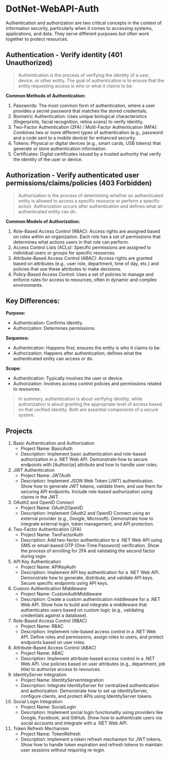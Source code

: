 # DotNet-WebAPI-Auth

Authentication and authorization are two critical concepts in the context of information security, particularly when it comes to accessing systems, applications, and data. They serve different purposes but often work together to protect resources.

## Authentication - Verify identity (401 Unauthorized)
> Authentication is the process of verifying the identity of a user, device, or other entity. The goal of authentication is to ensure that the entity requesting access is who or what it claims to be.

**Common Methods of Authentication:**
1. Passwords: The most common form of authentication, where a user provides a secret password that matches the stored credentials.
2. Biometric Authentication: Uses unique biological characteristics (fingerprints, facial recognition, retina scans) to verify identity.
3. Two-Factor Authentication (2FA) / Multi-Factor Authentication (MFA): Combines two or more different types of authentication (e.g., password and a code sent to a mobile device) for enhanced security.
4. Tokens: Physical or digital devices (e.g., smart cards, USB tokens) that generate or store authentication information.
5. Certificates: Digital certificates issued by a trusted authority that verify the identity of the user or device.

## Authorization - Verify authenticated user permissions/claims/policies (403 Forbidden)
> Authorization is the process of determining whether an authenticated entity is allowed to access a specific resource or perform a specific action. Authorization occurs after authentication and defines what an authenticated entity can do.

**Common Models of Authorization:**
1. Role-Based Access Control (RBAC): Access rights are assigned based on roles within an organization. Each role has a set of permissions that determines what actions users in that role can perform.
2. Access Control Lists (ACLs): Specific permissions are assigned to individual users or groups for specific resources.
3. Attribute-Based Access Control (ABAC): Access rights are granted based on attributes (e.g., user role, department, time of day, etc.) and policies that use these attributes to make decisions.
4. Policy-Based Access Control: Uses a set of policies to manage and enforce rules for access to resources, often in dynamic and complex environments.

## Key Differences:
**Purpose:**
- Authentication: Confirms identity.
- Authorization: Determines permissions.

**Sequence:**
- Authentication: Happens first; ensures the entity is who it claims to be.
- Authorization: Happens after authentication; defines what the authenticated entity can access or do.

**Scope:**
- Authentication: Typically involves the user or device.
- Authorization: Involves access control policies and permissions related to resources.

> In summary, authentication is about verifying identity, while authorization is about granting the appropriate level of access based on that verified identity. Both are essential components of a secure system.

## Projects

1. Basic Authentication and Authorization
	- Project Name: BasicAuth
	- Description: Implement basic authentication and role-based authorization in a .NET Web API. Demonstrate how to secure endpoints with [Authorize] attribute and how to handle user roles.
2. JWT Authentication
	- Project Name: JWTAuth
	- Description: Implement JSON Web Token (JWT) authentication. Show how to generate JWT tokens, validate them, and use them for securing API endpoints. Include role-based authorization using claims in the JWT.
3. OAuth2 and OpenID Connect
	- Project Name: OAuth2OpenID
	- Description: Implement OAuth2 and OpenID Connect using an external provider (e.g., Google, Microsoft). Demonstrate how to integrate external login, token management, and API protection.
4. Two-Factor Authentication (2FA)
	- Project Name: TwoFactorAuth
	- Description: Add two-factor authentication to a .NET Web API using SMS or email-based OTP (One-Time Password) verification. Show the process of enrolling for 2FA and validating the second factor during login.
5. API Key Authentication
	- Project Name: APIKeyAuth
	- Description: Implement API key authentication for a .NET Web API. Demonstrate how to generate, distribute, and validate API keys. Secure specific endpoints using API keys.
6. Custom Authentication Middleware
	- Project Name: CustomAuthMiddleware
	- Description: Create a custom authentication middleware for a .NET Web API. Show how to build and integrate a middleware that authenticates users based on custom logic (e.g., validating credentials against a database).
7. Role-Based Access Control (RBAC)
	- Project Name: RBAC
	- Description: Implement role-based access control in a .NET Web API. Define roles and permissions, assign roles to users, and protect endpoints based on user roles.
8. Attribute-Based Access Control (ABAC)
	- Project Name: ABAC
	- Description: Implement attribute-based access control in a .NET Web API. Use policies based on user attributes (e.g., department, job title) to authorize access to resources.
9. IdentityServer Integration
	- Project Name: IdentityServerIntegration
	- Description: Integrate IdentityServer for centralized authentication and authorization. Demonstrate how to set up IdentityServer, configure clients, and protect APIs using IdentityServer tokens.
10. Social Login Integration
	- Project Name: SocialLogin
	- Description: Implement social login functionality using providers like Google, Facebook, and GitHub. Show how to authenticate users via social accounts and integrate with a .NET Web API.
11. Token Refresh Mechanism
	- Project Name: TokenRefresh
	- Description: Implement a token refresh mechanism for JWT tokens. Show how to handle token expiration and refresh tokens to maintain user sessions without requiring re-login.


